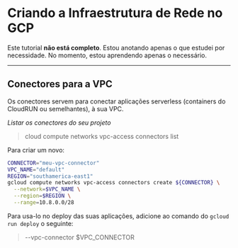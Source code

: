 # Criando a Infraestrutura de Rede no GCP

Este tutorial **não está completo**. Estou anotando apenas o que estudei por necessidade.
No momento, estou aprendendo apenas o necessário.

---

## Conectores para a VPC

Os conectores servem para conectar aplicações serverless (containers do CloudRUN ou semelhantes), à sua VPC.

*Listar os conectores do seu projeto*
> cloud compute networks vpc-access connectors list

Para criar um novo:
```sh
CONNECTOR="meu-vpc-connector"
VPC_NAME="default"
REGION="southamerica-east1"
gcloud compute networks vpc-access connectors create ${CONNECTOR} \
  --network=$VPC_NAME \
  --region=$REGION \
  --range=10.8.0.0/28
```

Para usa-lo no deploy das suas aplicações, adicione ao comando do `gcloud run deploy` o seguinte: 
> --vpc-connector $VPC_CONNECTOR
